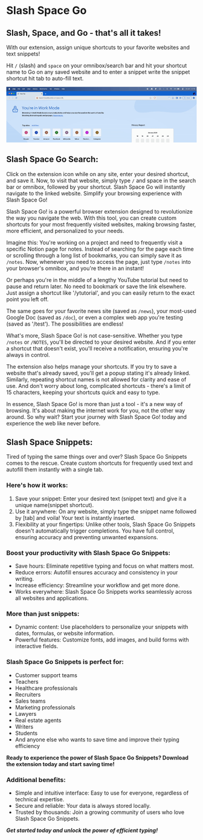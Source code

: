 # Slash Space Go

## Slash, Space, and Go - that's all it takes!

With our extension, assign unique shortcuts to your favorite websites and text
snippets!

Hit `/` (slash) and `space` on your omnibox/search bar and hit your shortcut
name to Go on any saved website and to enter a snippet write the snippet
shortcut hit tab to auto-fill text.

![usage gif](public/resources/gif/usage.gif)

## Slash Space Go Search:

Click on the extension icon while on any site, enter your desired shortcut, and
save it. Now, to visit that website, simply type `/` and space in the search bar
or omnibox, followed by your shortcut. Slash Space Go will instantly navigate to
the linked website. Simplify your browsing experience with Slash Space Go!

Slash Space Go! is a powerful browser extension designed to revolutionize the
way you navigate the web. With this tool, you can create custom shortcuts for
your most frequently visited websites, making browsing faster, more efficient,
and personalized to your needs.

Imagine this: You're working on a project and need to frequently visit a
specific Notion page for notes. Instead of searching for the page each time or
scrolling through a long list of bookmarks, you can simply save it as `/notes`.
Now, whenever you need to access the page, just type `/notes` into your
browser's omnibox, and you're there in an instant!

Or perhaps you're in the middle of a lengthy YouTube tutorial but need to pause
and return later. No need to bookmark or save the link elsewhere. Just assign a
shortcut like '/ytutorial', and you can easily return to the exact point you
left off.

The same goes for your favorite news site (saved as `/news`), your most-used
Google Doc (saved as `/doc`), or even a complex web app you're testing (saved as
'/test'). The possibilities are endless!

What's more, Slash Space Go! is not case-sensitive. Whether you type `/notes` or
`/NOTES`, you'll be directed to your desired website. And if you enter a
shortcut that doesn't exist, you'll receive a notification, ensuring you're
always in control.

The extension also helps manage your shortcuts. If you try to save a website
that's already saved, you'll get a popup stating it's already linked. Similarly,
repeating shortcut names is not allowed for clarity and ease of use. And don't
worry about long, complicated shortcuts - there's a limit of 15 characters,
keeping your shortcuts quick and easy to type.

In essence, Slash Space Go! is more than just a tool - it's a new way of
browsing. It's about making the internet work for you, not the other way around.
So why wait? Start your journey with Slash Space Go! today and experience the
web like never before.

## Slash Space Snippets:

Tired of typing the same things over and over? Slash Space Go Snippets comes to
the rescue. Create custom shortcuts for frequently used text and autofill them
instantly with a single tab.

### Here's how it works:

1. Save your snippet: Enter your desired text (snippet text) and give it a
   unique name(snippet shortcut).
2. Use it anywhere: On any website, simply type the snippet name followed by
   [tab] and voila! Your text is instantly inserted.
3. Flexibility at your fingertips: Unlike other tools, Slash Space Go Snippets
   doesn't automatically trigger completions. You have full control, ensuring
   accuracy and preventing unwanted expansions.

### Boost your productivity with Slash Space Go Snippets:

- Save hours: Eliminate repetitive typing and focus on what matters most.
- Reduce errors: Autofill ensures accuracy and consistency in your writing.
- Increase efficiency: Streamline your workflow and get more done.
- Works everywhere: Slash Space Go Snippets works seamlessly across all
  websites and applications.

### More than just snippets:

- Dynamic content: Use placeholders to personalize your snippets with dates,
  formulas, or website information.
- Powerful features: Customize fonts, add images, and build forms with
  interactive fields.

### Slash Space Go Snippets is perfect for:

- Customer support teams
- Teachers
- Healthcare professionals
- Recruiters
- Sales teams
- Marketing professionals
- Lawyers
- Real estate agents
- Writers
- Students
- And anyone else who wants to save time and improve their typing efficiency

**Ready to experience the power of Slash Space Go Snippets? Download the
extension today and start saving time!**

### Additional benefits:

- Simple and intuitive interface: Easy to use for everyone, regardless of
  technical expertise.
- Secure and reliable: Your data is always stored locally.
- Trusted by thousands: Join a growing community of users who love Slash Space
  Go Snippets.

**_Get started today and unlock the power of efficient typing!_**
